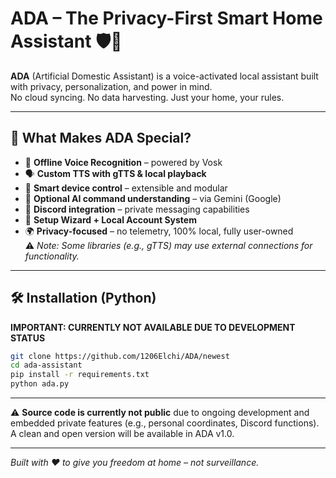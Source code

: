 # ADA – The Privacy-First Smart Home Assistant 🛡️🏡

**ADA** (Artificial Domestic Assistant) is a voice-activated local assistant built with privacy, personalization, and power in mind.  
No cloud syncing. No data harvesting. Just your home, your rules.

---

## 🚀 What Makes ADA Special?

- 🧠 **Offline Voice Recognition** – powered by Vosk
- 🗣️ **Custom TTS with gTTS & local playback**
- 📡 **Smart device control** – extensible and modular
- 🤖 **Optional AI command understanding** – via Gemini (Google)
- 💬 **Discord integration** – private messaging capabilities
- 🔐 **Setup Wizard + Local Account System**
- 🌍 **Privacy-focused** – no telemetry, 100% local, fully user-owned  
  ⚠️ *Note: Some libraries (e.g., gTTS) may use external connections for functionality.*

---

## 🛠️ Installation (Python)  
**IMPORTANT: CURRENTLY NOT AVAILABLE DUE TO DEVELOPMENT STATUS**

```bash
git clone https://github.com/1206Elchi/ADA/newest
cd ada-assistant
pip install -r requirements.txt
python ada.py
```
---

⚠️ **Source code is currently not public** due to ongoing development and embedded private features (e.g., personal coordinates, Discord functions).
A clean and open version will be available in ADA v1.0.

---

*Built with ❤️ to give you freedom at home – not surveillance.*
